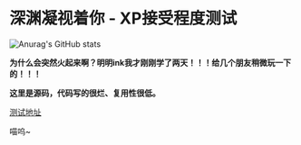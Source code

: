 # 深渊凝视着你 - XP接受程度测试

![Anurag's GitHub stats](https://github-readme-stats.vercel.app/api?username=StarInitial&show_icons=true)


**为什么会突然火起来啊？明明ink我才刚刚学了两天！！！给几个朋友稍微玩一下的！！！**

**这里是源码，代码写的很烂、复用性很低。**

[测试地址](http://note.one.rbq.today/xp/)

喵呜~
